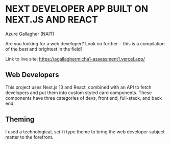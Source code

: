 
# NEXT DEVELOPER APP BUILT ON NEXT.JS AND REACT
Azure Gallagher (NAIT)

Are you looking for a web developer? Look no further-- this is a compilation of the best and brightest in the field!

Link to live site:
https://agallaghermicha1-assessment1.vercel.app/

## Web Developers

This project uses Next.js 13 and React, combined with an API to fetch developers and put them into custom styled card components. These
components have three categories of devs, front end, full-stack, and back end.

## Theming

I used a technological, sci-fi type theme to bring the web developer subject matter to the forefront.
